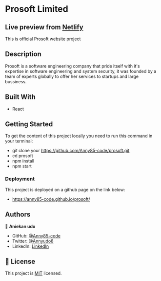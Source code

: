 # Prosoft Limited

## Live preview from [Netlify](https://space-travellers-farid-anny.netlify.app/)


This is official Prosoft website project

## Description

Prosoft is a software engineering company that pride itself with it's expertise in software engineering and system security, it was founded by a team of experts globally to offer her services to startups and large bussiness.


## Built With

- React

## Getting Started

To get the content of this project locally you need to run this command in your terminal:

- git clone your https://github.com/Anny85-code/prosoft.git
- cd prosoft
- npm install
- npm start

### Deployment

This project is deployed on a github page on the link below:

- https://anny85-code.github.io/prosoft/

## Authors

👤 **Aniekan udo**

- GitHub: [@Anny85-code](https://github.com/Anny85-code)
- Twitter: [@Annyudo8](https://twitter.com/Anny_udo8)
- LinkedIn: [LinkedIn](https://www.linkedin.com/in/aniekan-udo-665b65213/)

## 📝 License

This project is [MIT](./MIT.md) licensed.
